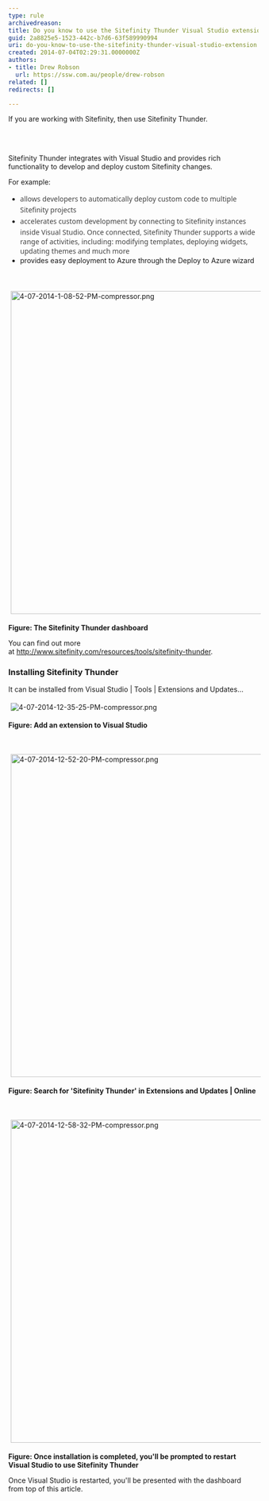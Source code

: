 ```yaml
---
type: rule
archivedreason: 
title: Do you know to use the Sitefinity Thunder Visual Studio extension?
guid: 2a8825e5-1523-442c-b7d6-63f589990994
uri: do-you-know-to-use-the-sitefinity-thunder-visual-studio-extension
created: 2014-07-04T02:29:31.0000000Z
authors:
- title: Drew Robson
  url: https://ssw.com.au/people/drew-robson
related: []
redirects: []

---
```



​​If you are working with Sitefinity, then use Sitefin​ity Thunder.
<br><excerpt class='endintro'></excerpt><br>
<p>​</p><p>​Sitefi​nity Thunder integrates with Visual Studio and provides rich functionality to develop and deploy custom Sitefinity changes.</p><p>For example&#58;</p><ul><li><span style="line-height&#58;20.799999237060547px;"><span style="color&#58;#444444;font-family&#58;robotoregular, 'segoe ui', arial, tahoma, sans-serif;font-size&#58;14px;line-height&#58;24px;">allows developers to automatically deploy custom code to multiple Sitefinity projects</span>​<br></span></li><li><span style="line-height&#58;20.799999237060547px;"><span style="color&#58;#444444;font-family&#58;robotoregular, 'segoe ui', arial, tahoma, sans-serif;font-size&#58;14px;line-height&#58;24px;">accelerates custom development by connecting to Sitefinity instances inside Visual Studio. Once connected, Sitefinity Thunder supports a wide range of activities, including&#58; modifying templates, deploying widgets, updating themes and much more</span><br></span></li><li><span style="line-height&#58;20.799999237060547px;">provides easy deployment to Azure through the Deploy to Azure wizard​</span></li></ul><div>​<br></div><div><p><img src="/WebSites/RulesToBetterSitefinity/PublishingImages/Pages/Do-you-know-to-use-the-SiteFinity-Thunder-Visual-Studio-extension/4-07-2014-1-08-52-PM-compressor.png" alt="4-07-2014-1-08-52-PM-compressor.png" style="margin&#58;5px;width&#58;650px;" /><br></p><p><strong>Figure&#58;​ The Sitefinity Thunder dashboard</strong></p><p>You can find out more at&#160;<a href="http&#58;//www.sitefinity.com/resources/tools/sitefinity-thunder">http&#58;//www.sitefinity.com/resources/tools/sitefinity-thunder​</a>.</p><h3 class="ssw15-rteElement-H3">Installing Sitefinity Thunder​</h3></div><p>It can be installed from Visual Studio | Tools | Extensions and Updates...</p><p><img src="/WebSites/RulesToBetterSitefinity/PublishingImages/Pages/Do-you-know-to-use-the-SiteFinity-Thunder-Visual-Studio-extension/4-07-2014-12-35-25-PM-compressor.png" alt="4-07-2014-12-35-25-PM-compressor.png" style="margin&#58;5px;" /><br></p><p><strong>Figure&#58; Add an extension to Visual Studio</strong></p><p><br></p><p><img src="/WebSites/RulesToBetterSitefinity/PublishingImages/Pages/Do-you-know-to-use-the-SiteFinity-Thunder-Visual-Studio-extension/4-07-2014-12-52-20-PM-compressor.png" alt="4-07-2014-12-52-20-PM-compressor.png" style="margin&#58;5px;width&#58;650px;" /><br></p><p><strong>Figure&#58; Search for 'Sitefinity Thunder' in Extensions and Updates | Online</strong></p><p><br></p><p><img src="/WebSites/RulesToBetterSitefinity/PublishingImages/Pages/Do-you-know-to-use-the-SiteFinity-Thunder-Visual-Studio-extension/4-07-2014-12-58-32-PM-compressor.png" alt="4-07-2014-12-58-32-PM-compressor.png" style="margin&#58;5px;width&#58;650px;" /><br></p><p><strong>Figure&#58; Once installation is completed, you'll be prompted to restart Visual Studio to use Sitefinity​ Thunder</strong></p><p>Once Visual Studio is restarted, you'll be presented with the dashboard from top of this article.</p>



